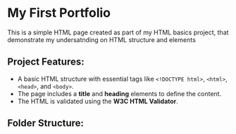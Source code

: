 # My First Portfolio

This is a simple HTML page created as part of my HTML basics project, that demonstrate my undersatnding on HTML structure and elements
## Project Features:
- A basic HTML structure with essential tags like `<!DOCTYPE html>`, `<html>`, `<head>`, and `<body>`.
- The page includes a **title** and **heading** elements to define the content.
- The HTML is validated using the **W3C HTML Validator**.

## Folder Structure:
